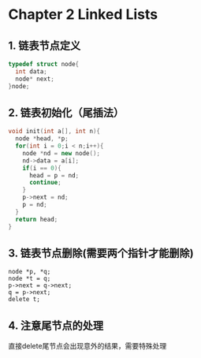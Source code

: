 # Chapter 2 Linked Lists

## 1. 链表节点定义

```cpp
typedef struct node{
  int data;
  node* next;
}node;
```

## 2. 链表初始化（尾插法）

```cpp
void init(int a[], int n){
  node *head, *p;
  for(int i = 0;i < n;i++){
    node *nd = new node();
    nd->data = a[i];
    if(i == 0){
      head = p = nd;
      continue;
    }
    p->next = nd;
    p = nd;
  }
  return head;
}
```

## 3. 链表节点删除(需要两个指针才能删除)

```
node *p, *q;
node *t = q;
p->next = q->next;
q = p->next;
delete t;
```

## 4. 注意尾节点的处理

直接delete尾节点会出现意外的结果，需要特殊处理